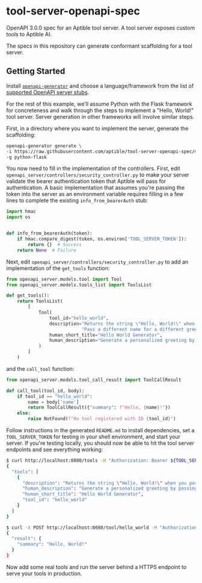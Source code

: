 # tool-server-openapi-spec
OpenAPI 3.0.0 spec for an Aptible tool server. A tool server exposes custom tools to Aptible AI.

The specs in this repository can generate conformant scaffolding for a tool server.

## Getting Started

Install [`openapi-generator`](https://github.com/OpenAPITools/openapi-generator?tab=readme-ov-file#1---installation)
and choose a language/framework from the list of
[supported OpenAPI server stubs](https://github.com/OpenAPITools/openapi-generator?tab=readme-ov-file#overview).

For the rest of this example, we'll assume Python with the Flask framework for concreteness and
walk through the steps to implement a "Hello, World!" tool server. Server generation in other frameworks
will involve similar steps.

First, in a directory where you want to implement the server, generate the scaffolding:

```bash
openapi-generator generate \
-i https://raw.githubusercontent.com/aptible/tool-server-openapi-spec/main/1.0.0/tool-server.yaml \
-g python-flask
```

You now need to fill in the implementation of the controllers. First, edit `openapi_server/controllers/security_controller.py`
to make your server validate the bearer authentication token that Aptible will pass for authentication. A basic
implementation that assumes you're passing the token into the server as an environment variable requires filling in a few
lines to complete the existing `info_from_bearerAuth` stub:

```python
import hmac
import os


def info_from_bearerAuth(token):
    if hmac.compare_digest(token, os.environ['TOOL_SERVER_TOKEN']):
        return {}  # Success
    return None  # Failure
```

Next, edit `openapi_server/controllers/security_controller.py` to add an implementation of the `get_tools` function:

```python
from openapi_server.models.tool import Tool
from openapi_server.models.tools_list import ToolsList

def get_tools():
    return ToolsList(
        [
            Tool(
                tool_id="hello_world",
                description="Returns the string \"Hello, World!\" when you pass JSON input { \"name\": \"World\" }."
                            "Pass a different name for a different greeting.",
                human_short_title="Hello World Generator",
                human_description="Generate a personalized greeting by passing a JSON object with a \"name\" key."
            )
        ]
    )
```

and the `call_tool` function:

```python
from openapi_server.models.tool_call_result import ToolCallResult

def call_tool(tool_id, body):
    if tool_id == "hello_world":
        name = body['name']
        return ToolCallResult({"summary": f"Hello, {name}!"})
    else:
        raise NotFound(f"No tool registered with ID {tool_id}")
```

Follow instructions in the generated `README.md` to install dependencies, set a `TOOL_SERVER_TOKEN` for testing in your shell environment, and start your server.
If you're testing locally, you should now be able to hit the tool server endpoints and see everything working:

```bash
$ curl http://localhost:8080/tools -H "Authorization: Bearer ${TOOL_SERVER_TOKEN}"
{
  "tools": [
    {
      "description": "Returns the string \"Hello, World!\" when you pass JSON input { \"name\": \"World\" }. Pass a different name for a different greeting.",
      "human_description": "Generate a personalized greeting by passing a JSON object with a \"name\" key.",
      "human_short_title": "Hello World Generator",
      "tool_id": "hello_world"
    }
  ]
}
```

```bash
$ curl -X POST http://localhost:8080/tool/hello_world -H "Authorization: Bearer ${TOOL_SERVER_TOKEN}" -H "Content-Type: application/json" -d '{"name": "World"}'
{
  "result": {
    "summary": "Hello, World!"
  }
}
```

Now add some real tools and run the server behind a HTTPS endpoint to serve your tools in production.
